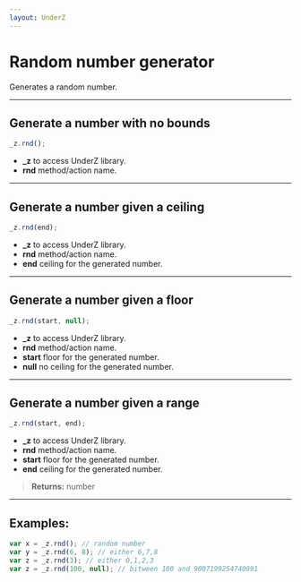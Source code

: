 ```yaml
---
layout: UnderZ
---
```

# Random number generator
Generates a random number.


***


## Generate a number with no bounds
```js
_z.rnd();
```

* **_z** to access UnderZ library.
* **rnd** method/action name. 


***


## Generate a number given a ceiling
```js
_z.rnd(end);
```

* **_z** to access UnderZ library. 
* **rnd** method/action name. 
* **end** ceiling for the generated number.


***


## Generate a number given a floor
```js
_z.rnd(start, null);
```

* **_z** to access UnderZ library. 
* **rnd** method/action name. 
* **start** floor for the generated number.
* **null** no ceiling for the generated number.


***


## Generate a number given a range
```js
_z.rnd(start, end);
```

* **_z** to access UnderZ library. 
* **rnd** method/action name. 
* **start** floor for the generated number.
* **end** ceiling for the generated number.

> **Returns:** number


***


## Examples: 


```js
var x = _z.rnd(); // random number
var y = _z.rnd(6, 8); // either 6,7,8
var z = _z.rnd(3); // either 0,1,2,3
var z = _z.rnd(100, null); // bitween 100 and 9007199254740991
```
